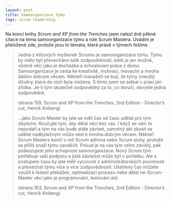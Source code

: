 ```yaml
---
layout: post
title: Samoorganizace týmu
tags: scrum leadership
---
```


Na konci knihy *Scrum and XP from the Trenches* jsem nalezl dvě pěkné citace na téma
samoorganizace týmu a role Scrum Mastera. Uvádím je přeložené zde, protože jsou to témata,
která právě v týmech řešíme.

> Jedna z klíčových myšlenek Scrumu je samoorganizace týmu. Týmu by mělo být přenecháno tolik zodpovědnosti,
> kolik je jen možné, včetně věcí jako je docházka a schvalování práce z domu.
> Samoorganizace je cesta ke kreativitě, motivaci, inovacím a mnoha dalším dobrým věcem.
> Někteří manažeři se bojí, že týmy zneužijí důvěry, která do nich byla vložena.
> S tímto jsem se setkal v praxi jen zřídka. Je-li tým skutečně zodpovědný za to, co doručí,
> obvykle jedná zodpovědně.
>
> (strana 159, Scrum and XP from the Trenches, 2nd Edition - Director’s cut, Henrik Kniberg)

> ...jako Scrum Master by jste se měli čas od času udělat pro tým zbyteční. Koučujte tým, aby dělal věci bez vás.
> I když se vám to nepodaří a tým na vás bude stále záviset, samotný akt zkusit se udělat nadbytečným může vést k mnoha dobrým věcem.
> Někteří Scrum Masters končí v roli Scrum admina nebo Scrum sluhy, protože se příliš snaží týmu zavděčit.
> Pokud je na vás tým velmi závislý, pak poškozujete jeho schopnost samoorganizace.
> Nový Scrum tým potřebuje vaši podporu a jistá závislost může být v pořádku.
> Ale s postupem času by jste měli vycouvat z administrátorských povinností a přenechat týmu více a více zodpovědnosti.
> Ušetřený čas můžete využít k řešení překážek, optimalizaci procesu nebo dělat ne-Scrum-Master věci jako je programování, testování atd.
>
> (strana 163, Scrum and XP from the Trenches, 2nd Edition - Director’s cut, Henrik Kniberg)
